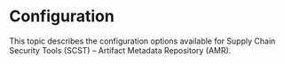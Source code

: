 # Configuration

This topic describes the configuration options available for Supply Chain Security Tools (SCST) – Artifact Metadata Repository (AMR).
